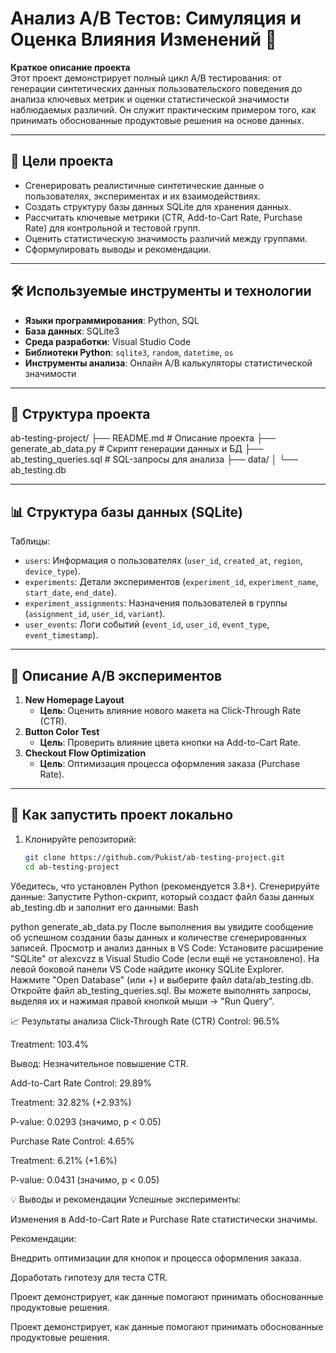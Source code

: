 # Анализ A/B Тестов: Симуляция и Оценка Влияния Изменений 🚀  

**Краткое описание проекта**  
Этот проект демонстрирует полный цикл A/B тестирования: от генерации синтетических данных пользовательского поведения до анализа ключевых метрик и оценки статистической значимости наблюдаемых различий. Он служит практическим примером того, как принимать обоснованные продуктовые решения на основе данных.

---

## 🎯 Цели проекта  
- Сгенерировать реалистичные синтетические данные о пользователях, экспериментах и их взаимодействиях.  
- Создать структуру базы данных SQLite для хранения данных.  
- Рассчитать ключевые метрики (CTR, Add-to-Cart Rate, Purchase Rate) для контрольной и тестовой групп.  
- Оценить статистическую значимость различий между группами.  
- Сформулировать выводы и рекомендации.  

---

## 🛠️ Используемые инструменты и технологии  
- **Языки программирования**: Python, SQL  
- **База данных**: SQLite3  
- **Среда разработки**: Visual Studio Code  
- **Библиотеки Python**: `sqlite3`, `random`, `datetime`, `os`  
- **Инструменты анализа**: Онлайн A/B калькуляторы статистической значимости  

---

## 📂 Структура проекта  
ab-testing-project/
├── README.md # Описание проекта
├── generate_ab_data.py # Скрипт генерации данных и БД
├── ab_testing_queries.sql # SQL-запросы для анализа
├── data/
│ └── ab_testing.db

---

## 📊 Структура базы данных (SQLite)  
Таблицы:  
- `users`: Информация о пользователях (`user_id`, `created_at`, `region`, `device_type`).  
- `experiments`: Детали экспериментов (`experiment_id`, `experiment_name`, `start_date`, `end_date`).  
- `experiment_assignments`: Назначения пользователей в группы (`assignment_id`, `user_id`, `variant`).  
- `user_events`: Логи событий (`event_id`, `user_id`, `event_type`, `event_timestamp`).  

---

## 🧪 Описание A/B экспериментов  
1. **New Homepage Layout**  
   - **Цель**: Оценить влияние нового макета на Click-Through Rate (CTR).  
2. **Button Color Test**  
   - **Цель**: Проверить влияние цвета кнопки на Add-to-Cart Rate.  
3. **Checkout Flow Optimization**  
   - **Цель**: Оптимизация процесса оформления заказа (Purchase Rate).  

---

## 🚀 Как запустить проект локально  
1. Клонируйте репозиторий:  
   ```bash
   git clone https://github.com/Pukist/ab-testing-project.git
   cd ab-testing-project
  Убедитесь, что установлен Python (рекомендуется 3.8+).
Сгенерируйте данные: Запустите Python-скрипт, который создаст файл базы данных ab_testing.db и заполнит его данными:
Bash

python generate_ab_data.py
После выполнения вы увидите сообщение об успешном создании базы данных и количестве сгенерированных записей.
Просмотр и анализ данных в VS Code:
Установите расширение "SQLite" от alexcvzz в Visual Studio Code (если ещё не установлено).
На левой боковой панели VS Code найдите иконку SQLite Explorer.
Нажмите "Open Database" (или +) и выберите файл data/ab_testing.db.
Откройте файл ab_testing_queries.sql. Вы можете выполнять запросы, выделяя их и нажимая правой кнопкой мыши -> "Run Query".

📈 Результаты анализа
Click-Through Rate (CTR)
Control: 96.5%

Treatment: 103.4%

Вывод: Незначительное повышение CTR.

Add-to-Cart Rate
Control: 29.89%

Treatment: 32.82% (+2.93%)

P-value: 0.0293 (значимо, p < 0.05)

Purchase Rate
Control: 4.65%

Treatment: 6.21% (+1.6%)

P-value: 0.0431 (значимо, p < 0.05)

💡 Выводы и рекомендации
Успешные эксперименты:

Изменения в Add-to-Cart Rate и Purchase Rate статистически значимы.

Рекомендации:

Внедрить оптимизации для кнопок и процесса оформления заказа.

Доработать гипотезу для теста CTR.

Проект демонстрирует, как данные помогают принимать обоснованные продуктовые решения.

Проект демонстрирует, как данные помогают принимать обоснованные продуктовые решения.
